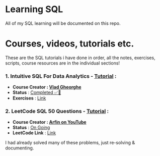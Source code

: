 # Learning SQL 

All of my SQL learning will be documented on this repo.


# Courses, videos, tutorials etc.

These are the SQL tutorials i have done in order, all the notes, exercises, scripts, course resources are in the individual sections!


### 1. Intuitive SQL For Data Analytics - [Tutorial](https://www.youtube.com/watch?v=mXW7JHJM34k) :

- **Course Creator : [Vlad Gheorghe ](https://www.youtube.com/@vladdata741)**
- **Status** : [Completed ✅🚩](./Intuitive_SQL_Youtube/)
- **Exercises** : [Link](./Intuitive_SQL_Youtube/exercises.md)



### 2. LeetCode SQL 50 Questions - [Tutorial](https://www.youtube.com/playlist?list=PL23dd-8zssJC0n4--rrdmbD4mROCcg5Uw) :

- **Course Creator : [Arfin on YouTube](https://www.youtube.com/@StartPracticing)**
- **Status** : [On Going](./SQL_Questions/)
- **LeetCode Link** : [Link](https://leetcode.com/studyplan/top-sql-50/)

I had already solved many of these problems, just re-solving & documenting.


